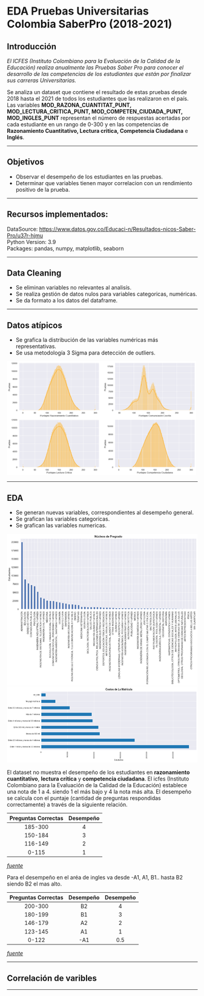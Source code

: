 # EDA Pruebas Universitarias Colombia  SaberPro (2018-2021)

## Introducción <br>
*El ICFES (Instituto Colombiano para la Evaluación de la Calidad de la Educación) realiza anualmente las Pruebas Saber Pro para conocer el desarrollo de las competencias de los estudiantes que están por finalizar sus carreras Universitarias.*<br>

Se analiza un dataset que contiene el resultado de estas pruebas desde 2018 hasta el 2021 de todos los estudiantes que las realizaron en el país. Las variables **MOD_RAZONA_CUANTITAT_PUNT, MOD_LECTURA_CRITICA_PUNT, MOD_COMPETEN_CIUDADA_PUNT, MOD_INGLES_PUNT** representan el número de respuestas acertadas por cada estudiante en un rango de 0-300 y en las competencias de **Razonamiento Cuantitativo, Lectura critica, Competencia Ciudadana** e **Inglés**.
<hr>

## Objetivos
* Observar el desempeño de los estudiantes en las pruebas.<br>
* Determinar que variables tienen mayor correlacion con un rendimiento positivo de la prueba.<br>
<hr>

## Recursos implementados:
DataSource: https://www.datos.gov.co/Educaci-n/Resultados-nicos-Saber-Pro/u37r-hjmu <br>
Python Version: 3.9<br>
Packages: pandas, numpy,  matplotlib, seaborn
<hr>

## Data Cleaning
- Se eliminan  variables no relevantes al analisís.<br>
- Se realiza gestión de datos nulos para variables categoricas, numéricas.<br>
- Se da formato a los datos del dataframe. 
<hr>

## Datos atípicos
- Se grafica la distribución de las variables numéricas más representativas.
- Se usa metodología 3 Sigma para detección de outliers.

<img src="_src/image_1.png" width="500" height="300px"> 

<hr>

## EDA
- Se generan nuevas variables, correspondientes al desempeño general. 
- Se grafican las variables categoricas.
- Se grafican las variables numericas.

<img src="_src/image_2.png" width="600" height="400px">
<img src="_src/image_3.png" width="600" height="200px">

El dataset no muestra el desempeño de los estudiantes  en **razonamiento cuantitativo**, **lectura crítica** y **competencia ciudadana**. El icfes (Instituto Colombiano para la Evaluación de la Calidad de la Educación) establece una nota de 1 a 4. siendo 1 el más bajo y 4 la nota más alta. El desempeño se calcula con el puntaje (cantidad de preguntas respondidas correctamente) a través de la siguiente relación.<br>

| **Preguntas Correctas** | **Desempeño** |
|:-----------------------:|:-------------:|
|         185-300         |       4       |
|         150-184         |       3       |
|         116-149         |       2       |
|          0-115          |       1       |

*[fuente](https://www.icfes.gov.co/)*

Para el desempeño en el aréa de ingles va desde -A1, A1, B1.. hasta B2 siendo B2 el mas alto.
 
| **Preguntas Correctas** | **Desempeño** | **Desempeño** |
|:-----------------------:|:-------------:|:-------------:|
|         200-300         |       B2      |       4       |
|         180-199         |       B1      |       3       |
|         146-179         |       A2      |       2       |
|         123-145         |       A1      |       1       |
|          0-122          |      -A1      |      0.5      |


*[fuente](https://www.icfes.gov.co/)*

<hr>

## Correlación de varibles

<hr>